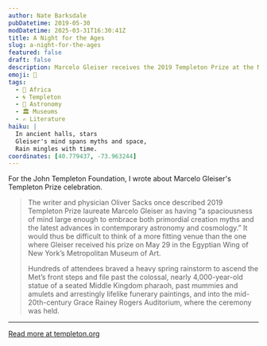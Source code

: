 ```yaml
---
author: Nate Barksdale
pubDatetime: 2019-05-30
modDatetime: 2025-03-31T16:30:41Z
title: A Night for the Ages
slug: a-night-for-the-ages
featured: false
draft: false
description: Marcelo Gleiser receives the 2019 Templeton Prize at the Met, blending ancient myths with cutting-edge cosmology in an unforgettable ceremony.
emoji: 🌌
tags:
  - 🦁 Africa
  - 🌀 Templeton
  - 🌌 Astronomy
  - 🏛️ Museums
  - ✍️ Literature
haiku: |
  In ancient halls, stars  
  Gleiser's mind spans myths and space,  
  Rain mingles with time.
coordinates: [40.779437, -73.963244]
---
```


For the John Templeton Foundation, I wrote about Marcelo Gleiser's Templeton Prize celebration.

> The writer and physician Oliver Sacks once described 2019 Templeton Prize laureate Marcelo Gleiser as having “a spaciousness of mind large enough to embrace both primordial creation myths and the latest advances in contemporary astronomy and cosmology.” It would thus be difficult to think of a more fitting venue than the one where Gleiser received his prize on May 29 in the Egyptian Wing of New York’s Metropolitan Museum of Art.
>
> Hundreds of attendees braved a heavy spring rainstorm to ascend the Met’s front steps and file past the colossal, nearly 4,000-year-old statue of a seated Middle Kingdom pharaoh, past mummies and amulets and arrestingly lifelike funerary paintings, and into the mid-20th-century Grace Rainey Rogers Auditorium, where the ceremony was held.

---

[Read more at templeton.org](https://www.templeton.org/news/a-night-for-the-ages)
